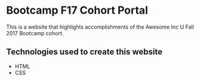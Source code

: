 # Bootcamp F17 Cohort Portal

This is a website that highlights accomplishments of the
Awesome Inc U Fall 2017 Bootcamp cohort.

## Technologies used to create this website

* HTML
* CSS


